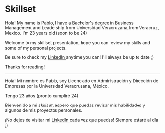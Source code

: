# Skillset
Hola! My name is Pablo, I have a Bachelor's degree in Business Management and Leadership from Universidad Veracruzana,from Veracruz, Mexico.
I'm 23 years old (soon to be 24) 

Welcome to my skillset presentation, hope you can review my skills and some of my personal projects. 

Be sure to check my <A HREF="https://www.linkedin.com/in/pablo-vilaboa/"> LinkedIn </A> anytime you can! I'll always be up to date ;)


Thanks for reading!

----------------------------

Hola! Mi nombre es Pablo, soy Licenciado en Administración y Dirección de Empresas por la Universidad Veracruzana, México.

Tengo 23 años (pronto cumpliré 24) 

Bienvenido a mi <i>skillset</i>, espero que puedas revisar mis habilidades y algunos de mis proyectos personales. 

¡No dejes de visitar mi <A HREF="https://www.linkedin.com/in/pablo-vilaboa/"> LinkedIn </A>  cada vez que puedas! Siempre estaré al día ;)
